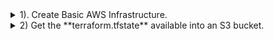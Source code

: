 <details><summary> 1). Create Basic AWS Infrastructure. </summary>

<br>
  
> Already had some written from a Udemy Course

![image](https://user-images.githubusercontent.com/86648102/151950761-d5ff46c3-a06b-423e-b96c-c2a79278bb0c.png)

- Add resources for the AWS App Load Balancer to work: aws_lb, aws_lb_listener, aws_lb_target_group, aws_lb_target_group_attachment (2 attachments, for the 2 EC2 instances launched)
- Configure the instances to be reachable on port 80, so the aws_lb can reach them; did this with an Ansible Playbook, which installs Apache and makes sure that it is started and anabled

![image](https://user-images.githubusercontent.com/86648102/151953150-af93921b-74ed-4a71-8e5a-addb85116b04.png)

- Created an output value "lb_dns" that shows the **dns_name** of the lb once it's creation is completed.

![image](https://user-images.githubusercontent.com/86648102/151953519-b1cde379-bde2-4bd7-9d61-2f07f2f650cc.png)

- Targets are now shown as healthy.

![image](https://user-images.githubusercontent.com/86648102/151953727-8e844d7c-fe5e-4e36-a0a9-0ee8af696032.png)

- Also, the aws_lb dns_name is working and the Apache2 default page is loading.

![image](https://user-images.githubusercontent.com/86648102/151953812-700ae39a-3d49-44a2-aee0-fc2743118ad9.png)

<br>
</details>

<details><summary> 2) Get the **terraform.tfstate** available into an S3 bucket.  </summary>

  For this, I`ve added the terraform block **backend** which changed the default **local-backend** to a **remote-backend** into an S3 bucket, with enabled versioning and a DynamoDB resource where we can store the lock state. Running a **terraform init** will make our local state to be migrated to the remote S3 backend.
  
  ![image](https://user-images.githubusercontent.com/86648102/151958148-cba0eeb1-c77c-45cd-9408-054f968b7d8f.png)

  

  
  
<br>
  
<br>
</details>
